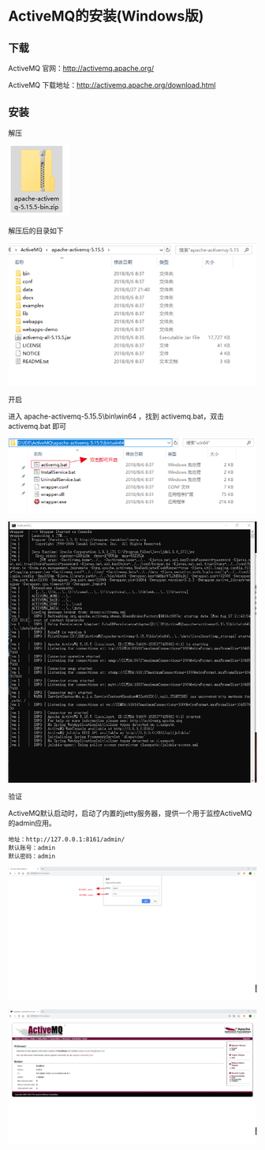 # ActiveMQ的安装(Windows版)

## 下载

ActiveMQ 官网：http://activemq.apache.org/

ActiveMQ 下载地址：http://activemq.apache.org/download.html

## 安装

解压

![01](ActiveMQ的安装/01.png)

解压后的目录如下

![02](ActiveMQ的安装/02.png)

开启

进入 apache-activemq-5.15.5\bin\win64 ，找到 activemq.bat，双击 activemq.bat 即可

![03](ActiveMQ的安装/03.png)

![04](ActiveMQ的安装/04.png)

验证

ActiveMQ默认启动时，启动了内置的jetty服务器，提供一个用于监控ActiveMQ的admin应用。 

```
地址：http://127.0.0.1:8161/admin/
默认账号：admin
默认密码：admin
```

![05](ActiveMQ的安装/05.png)

![06](ActiveMQ的安装/06.png)